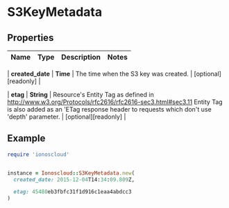 # S3KeyMetadata

## Properties

| Name | Type | Description | Notes |
| ---- | ---- | ----------- | ----- |

| **created_date** | **Time** | The time when the S3 key was created. | [optional][readonly] |

| **etag** | **String** | Resource&#39;s Entity Tag as defined in http://www.w3.org/Protocols/rfc2616/rfc2616-sec3.html#sec3.11  Entity Tag is also added as an &#39;ETag response header to requests which don&#39;t use &#39;depth&#39; parameter.  | [optional][readonly] |

## Example

```ruby
require 'ionoscloud'


instance = Ionoscloud::S3KeyMetadata.new(
  created_date: 2015-12-04T14:34:09.809Z,

  etag: 45480eb3fbfc31f1d916c1eaa4abdcc3
)
```

